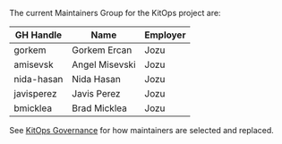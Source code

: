 The current Maintainers Group for the KitOps project are:

| GH Handle | Name | Employer |
| --------- | ---- | -------- |
| gorkem | Gorkem Ercan | Jozu |
| amisevsk | Angel Misevski | Jozu |
| nida-hasan | Nida Hasan | Jozu |
| javisperez | Javis Perez | Jozu |
| bmicklea | Brad Micklea | Jozu |

See [KitOps Governance](GOVERNANCE.md) for how maintainers are selected and replaced.
